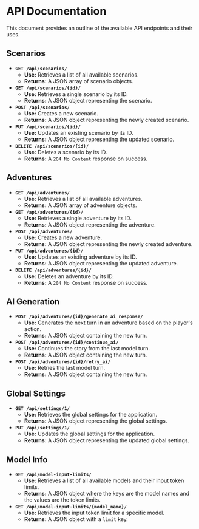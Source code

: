 # API Documentation

This document provides an outline of the available API endpoints and their uses.

## Scenarios

*   **`GET /api/scenarios/`**
    *   **Use:** Retrieves a list of all available scenarios.
    *   **Returns:** A JSON array of scenario objects.
*   **`GET /api/scenarios/{id}/`**
    *   **Use:** Retrieves a single scenario by its ID.
    *   **Returns:** A JSON object representing the scenario.
*   **`POST /api/scenarios/`**
    *   **Use:** Creates a new scenario.
    *   **Returns:** A JSON object representing the newly created scenario.
*   **`PUT /api/scenarios/{id}/`**
    *   **Use:** Updates an existing scenario by its ID.
    *   **Returns:** A JSON object representing the updated scenario.
*   **`DELETE /api/scenarios/{id}/`**
    *   **Use:** Deletes a scenario by its ID.
    *   **Returns:** A `204 No Content` response on success.

## Adventures

*   **`GET /api/adventures/`**
    *   **Use:** Retrieves a list of all available adventures.
    *   **Returns:** A JSON array of adventure objects.
*   **`GET /api/adventures/{id}/`**
    *   **Use:** Retrieves a single adventure by its ID.
    *   **Returns:** A JSON object representing the adventure.
*   **`POST /api/adventures/`**
    *   **Use:** Creates a new adventure.
    *   **Returns:** A JSON object representing the newly created adventure.
*   **`PUT /api/adventures/{id}/`**
    *   **Use:** Updates an existing adventure by its ID.
    *   **Returns:** A JSON object representing the updated adventure.
*   **`DELETE /api/adventures/{id}/`**
    *   **Use:** Deletes an adventure by its ID.
    *   **Returns:** A `204 No Content` response on success.

## AI Generation

*   **`POST /api/adventures/{id}/generate_ai_response/`**
    *   **Use:** Generates the next turn in an adventure based on the player's action.
    *   **Returns:** A JSON object containing the new turn.
*   **`POST /api/adventures/{id}/continue_ai/`**
    *   **Use:** Continues the story from the last model turn.
    *   **Returns:** A JSON object containing the new turn.
*   **`POST /api/adventures/{id}/retry_ai/`**
    *   **Use:** Retries the last model turn.
    *   **Returns:** A JSON object containing the new turn.

## Global Settings

*   **`GET /api/settings/1/`**
    *   **Use:** Retrieves the global settings for the application.
    *   **Returns:** A JSON object representing the global settings.
*   **`PUT /api/settings/1/`**
    *   **Use:** Updates the global settings for the application.
    *   **Returns:** A JSON object representing the updated global settings.

## Model Info

*   **`GET /api/model-input-limits/`**
    *   **Use:** Retrieves a list of all available models and their input token limits.
    *   **Returns:** A JSON object where the keys are the model names and the values are the token limits.
*   **`GET /api/model-input-limits/{model_name}/`**
    *   **Use:** Retrieves the input token limit for a specific model.
    *   **Returns:** A JSON object with a `limit` key.
